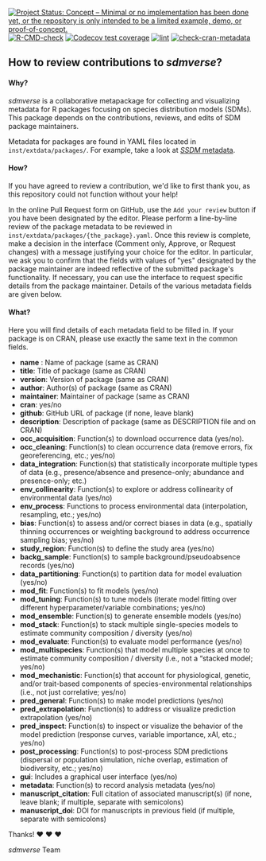 [![Project Status: Concept – Minimal or no implementation has been done yet, or the repository is only intended to be a limited example, demo, or proof-of-concept.](https://www.repostatus.org/badges/latest/concept.svg)](https://www.repostatus.org/#concept)
[![R-CMD-check](https://github.com/sylvainschmitt/sdmverse/actions/workflows/check-standard.yaml/badge.svg)](https://github.com/sylvainschmitt/sdmverse/actions/workflows/check-standard.yaml)
[![Codecov test coverage](https://codecov.io/gh/sylvainschmitt/sdmverse/branch/main/graph/badge.svg)](https://app.codecov.io/gh/sylvainschmitt/sdmverse?branch=main)
[![lint](https://github.com/sylvainschmitt/sdmverse/workflows/lint/badge.svg)](https://github.com/sylvainschmitt/sdmverse/actions?query=workflow%3Alint)
[![check-cran-metadata](https://github.com/sylvainschmitt/sdmverse/actions/workflows/check-cran-metadata.yaml/badge.svg)](https://github.com/sylvainschmitt/sdmverse/actions?query=workflow%3Acheck-cran-metadata)

##  How to review contributions to *sdmverse*?

#### **Why?**

*sdmverse* is a collaborative metapackage for collecting and visualizing metadata for R packages focusing on species distribution models (SDMs). This package depends on the contributions, reviews, and edits of SDM package maintainers.

Metadata for packages are found in YAML files located in `inst/extdata/packages/`.
For example, take a look at [*SSDM* metadata](https://github.com/sylvainschmitt/sdmverse/blob/main/inst/extdata/packages/SSDM.yaml).

#### **How?**

If you have agreed to review a contribution, we'd like to first thank you, as this repository could not function without your help!

In the online Pull Request form on GitHub, use the `Add your review` button if you have been designated by the editor.
Please perform a line-by-line review of the package metadata to be reviewed in `inst/extdata/packages/{the_package}.yaml`.
Once this review is complete, make a decision in the interface (Comment only, Approve, or Request changes) with a message justifying your choice for the editor.
In particular, we ask you to confirm that the fields with values of "yes" designated by the package maintainer are indeed reflective of the submitted package's functionality.
If necessary, you can use the interface to request specific details from the package maintainer.
Details of the various metadata fields are given below.

#### **What?**

Here you will find details of each metadata field to be filled in.
If your package is on CRAN, please use exactly the same text in the common fields.

- **name** : Name of package (same as CRAN)
- **title**: Title of package (same as CRAN)
- **version**: Version of package (same as CRAN)
- **author**: Author(s) of package (same as CRAN)
- **maintainer**: Maintainer of package (same as CRAN)
- **cran**: yes/no
- **github**: GitHub URL of package (if none, leave blank)
- **description**: Description of package (same as DESCRIPTION file and on CRAN)
- **occ_acquisition**: Function(s) to download occurrence data (yes/no).
- **occ_cleaning**: Function(s) to clean occurrence data (remove errors, fix georeferencing, etc.; yes/no)
- **data_integration**: Function(s) that statistically incorporate multiple types of data (e.g., presence/absence and presence-only; abundance and presence-only; etc.)
- **env_collinearity**: Function(s) to explore or address collinearity of environmental data (yes/no)
- **env_process**: Functions to process environmental data (interpolation, resampling, etc.; yes/no)
- **bias**: Function(s) to assess and/or correct biases in data (e.g., spatially thinning occurrences or weighting background to address occurrence sampling bias; yes/no)
- **study_region**: Function(s) to define the study area (yes/no)
- **backg_sample**: Function(s) to sample background/pseudoabsence records (yes/no)
- **data_partitioning**: Function(s) to partition data for model evaluation (yes/no)
- **mod_fit**: Function(s) to fit models (yes/no)
- **mod_tuning**: Function(s) to tune models (iterate model fitting over different hyperparameter/variable combinations; yes/no)
- **mod_ensemble**: Function(s) to generate ensemble models (yes/no)
- **mod_stack**: Function(s) to stack multiple single-species models to estimate community composition / diversity (yes/no)
- **mod_evaluate**: Function(s) to evaluate model performance (yes/no)
- **mod_multispecies**: Function(s) that model multiple species at once to estimate community composition / diversity (i.e., not a “stacked model; yes/no)
- **mod_mechanistic**: Function(s) that account for physiological, genetic, and/or trait-based components of species-environmental relationships (i.e., not just correlative; yes/no)
- **pred_general**: Function(s) to make model predictions (yes/no)
- **pred_extrapolation**: Function(s) to address or visualize prediction extrapolation (yes/no)
- **pred_inspect**: Function(s) to inspect or visualize the behavior of the model prediction (response curves, variable importance, xAI, etc.; yes/no)
- **post_processing**: Function(s) to post-process SDM predictions (dispersal or population simulation, niche overlap, estimation of biodiversity, etc.; yes/no)
- **gui**: Includes a graphical user interface (yes/no)
- **metadata**: Function(s) to  record analysis metadata (yes/no)
- **manuscript_citation**: Full citation of associated manuscript(s)  (if none, leave blank; if multiple, separate with semicolons)
- **manuscript_doi**: DOI for manuscripts in previous field (if multiple, separate with semicolons)

Thanks! :heart: :heart: :heart:

*sdmverse* Team

